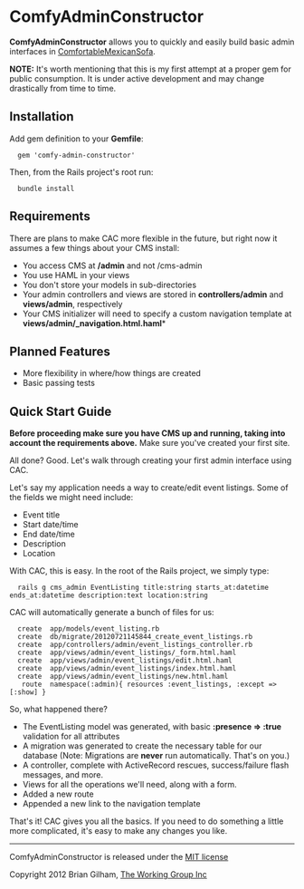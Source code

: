 # ComfyAdminConstructor

**ComfyAdminConstructor** allows you to quickly and easily build basic admin interfaces in [ComfortableMexicanSofa](https://github.com/comfy/comfortable-mexican-sofa).

**NOTE:** It's worth mentioning that this is my first attempt at a proper gem for public consumption. It is under active development and may change drastically from time to time.

Installation
------------

Add gem definition to your **Gemfile**:

      gem 'comfy-admin-constructor'

Then, from the Rails project's root run:

      bundle install

Requirements
------------

There are plans to make CAC more flexible in the future, but right now it assumes a few things about your CMS install:

* You access CMS at **/admin** and not /cms-admin
* You use HAML in your views
* You don't store your models in sub-directories
* Your admin controllers and views are stored in **controllers/admin** and **views/admin**, respectively
* Your CMS initializer will need to specify a custom navigation template at **views/admin/_navigation.html.haml***

Planned Features
----------------

* More flexibility in where/how things are created
* Basic passing tests

Quick Start Guide
-----------------

**Before proceeding make sure you have CMS up and running, taking into account the requirements above.** Make sure you've created your first site.

All done? Good. Let's walk through creating your first admin interface using CAC.

Let's say my application needs a way to create/edit event listings. Some of the fields we might need include:

* Event title
* Start date/time
* End date/time
* Description
* Location

With CAC, this is easy. In the root of the Rails project, we simply type:

      rails g cms_admin EventListing title:string starts_at:datetime ends_at:datetime description:text location:string

CAC will automatically generate a bunch of files for us:

      create  app/models/event_listing.rb
      create  db/migrate/20120721145844_create_event_listings.rb
      create  app/controllers/admin/event_listings_controller.rb
      create  app/views/admin/event_listings/_form.html.haml
      create  app/views/admin/event_listings/edit.html.haml
      create  app/views/admin/event_listings/index.html.haml
      create  app/views/admin/event_listings/new.html.haml
       route  namespace(:admin){ resources :event_listings, :except => [:show] }

So, what happened there?

* The EventListing model was generated, with basic **:presence => :true** validation for all attributes
* A migration was generated to create the necessary table for our database (Note: Migrations are **never** run automatically. That's on you.)
* A controller, complete with ActiveRecord rescues, success/failure flash messages, and more.
* Views for all the operations we'll need, along with a form.
* Added a new route
* Appended a new link to the navigation template

That's it! CAC gives you all the basics. If you need to do something a little more complicated, it's easy to make any changes you like.

---

ComfyAdminConstructor is released under the [MIT license](https://github.com/bgilham/comfy-admin-constructor/blob/master/LICENSE)

Copyright 2012 Brian Gilham, [The Working Group Inc](http://www.twg.ca)